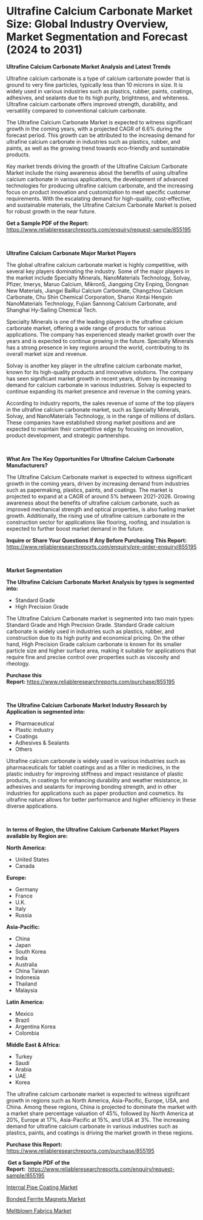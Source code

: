 <p><h1>Ultrafine Calcium Carbonate Market Size: Global Industry Overview, Market Segmentation and Forecast (2024 to 2031)</h1></p><p><strong>Ultrafine Calcium Carbonate Market Analysis and Latest Trends</strong></p>
<p><p>Ultrafine calcium carbonate is a type of calcium carbonate powder that is ground to very fine particles, typically less than 10 microns in size. It is widely used in various industries such as plastics, rubber, paints, coatings, adhesives, and sealants due to its high purity, brightness, and whiteness. Ultrafine calcium carbonate offers improved strength, durability, and versatility compared to conventional calcium carbonate.</p><p>The Ultrafine Calcium Carbonate Market is expected to witness significant growth in the coming years, with a projected CAGR of 6.6% during the forecast period. This growth can be attributed to the increasing demand for ultrafine calcium carbonate in industries such as plastics, rubber, and paints, as well as the growing trend towards eco-friendly and sustainable products.</p><p>Key market trends driving the growth of the Ultrafine Calcium Carbonate Market include the rising awareness about the benefits of using ultrafine calcium carbonate in various applications, the development of advanced technologies for producing ultrafine calcium carbonate, and the increasing focus on product innovation and customization to meet specific customer requirements. With the escalating demand for high-quality, cost-effective, and sustainable materials, the Ultrafine Calcium Carbonate Market is poised for robust growth in the near future.</p></p>
<p><strong>Get a Sample PDF of the Report:&nbsp;</strong> <a href="https://www.reliableresearchreports.com/enquiry/request-sample/855195">https://www.reliableresearchreports.com/enquiry/request-sample/855195</a></p>
<p>&nbsp;</p>
<p><strong>Ultrafine Calcium Carbonate Major Market Players</strong></p>
<p><p>The global ultrafine calcium carbonate market is highly competitive, with several key players dominating the industry. Some of the major players in the market include Specialty Minerals, NanoMaterials Technology, Solvay, Pfizer, Imerys, Maruo Calcium, MikronS, Jiangping City Enping, Dongnan New Materials, Jiangxi BaiRui Calcium Carbonate, Changzhou Calcium Carbonate, Chu Shin Chemical Corporation, Shanxi Xintai Hengxin NanoMaterials Technology, Fujian Sannong Calcium Carbonate, and Shanghai Hy-Sailing Chemical Tech.</p><p>Specialty Minerals is one of the leading players in the ultrafine calcium carbonate market, offering a wide range of products for various applications. The company has experienced steady market growth over the years and is expected to continue growing in the future. Specialty Minerals has a strong presence in key regions around the world, contributing to its overall market size and revenue.</p><p>Solvay is another key player in the ultrafine calcium carbonate market, known for its high-quality products and innovative solutions. The company has seen significant market growth in recent years, driven by increasing demand for calcium carbonate in various industries. Solvay is expected to continue expanding its market presence and revenue in the coming years.</p><p>According to industry reports, the sales revenue of some of the top players in the ultrafine calcium carbonate market, such as Specialty Minerals, Solvay, and NanoMaterials Technology, is in the range of millions of dollars. These companies have established strong market positions and are expected to maintain their competitive edge by focusing on innovation, product development, and strategic partnerships.</p></p>
<p>&nbsp;</p>
<p><strong>What Are The Key Opportunities For Ultrafine Calcium Carbonate Manufacturers?</strong></p>
<p><p>The Ultrafine Calcium Carbonate market is expected to witness significant growth in the coming years, driven by increasing demand from industries such as papermaking, plastics, paints, and coatings. The market is projected to expand at a CAGR of around 5% between 2021-2026. Growing awareness about the benefits of ultrafine calcium carbonate, such as improved mechanical strength and optical properties, is also fueling market growth. Additionally, the rising use of ultrafine calcium carbonate in the construction sector for applications like flooring, roofing, and insulation is expected to further boost market demand in the future.</p></p>
<p><strong>Inquire or Share Your Questions If Any Before Purchasing This Report:</strong> <a href="https://www.reliableresearchreports.com/enquiry/pre-order-enquiry/855195">https://www.reliableresearchreports.com/enquiry/pre-order-enquiry/855195</a></p>
<p>&nbsp;</p>
<p><strong>Market Segmentation</strong></p>
<p><strong>The Ultrafine Calcium Carbonate Market Analysis by types is segmented into:</strong></p>
<p><ul><li>Standard Grade</li><li>High Precision Grade</li></ul></p>
<p><p>The Ultrafine Calcium Carbonate market is segmented into two main types: Standard Grade and High Precision Grade. Standard Grade calcium carbonate is widely used in industries such as plastics, rubber, and construction due to its high purity and economical pricing. On the other hand, High Precision Grade calcium carbonate is known for its smaller particle size and higher surface area, making it suitable for applications that require fine and precise control over properties such as viscosity and rheology.</p></p>
<p><strong>Purchase this Report:&nbsp;</strong><a href="https://www.reliableresearchreports.com/purchase/855195">https://www.reliableresearchreports.com/purchase/855195</a></p>
<p>&nbsp;</p>
<p><strong>The Ultrafine Calcium Carbonate Market Industry Research by Application is segmented into:</strong></p>
<p><ul><li>Pharmaceutical</li><li>Plastic industry</li><li>Coatings</li><li>Adhesives & Sealants</li><li>Others</li></ul></p>
<p><p>Ultrafine calcium carbonate is widely used in various industries such as pharmaceuticals for tablet coatings and as a filler in medicines, in the plastic industry for improving stiffness and impact resistance of plastic products, in coatings for enhancing durability and weather resistance, in adhesives and sealants for improving bonding strength, and in other industries for applications such as paper production and cosmetics. Its ultrafine nature allows for better performance and higher efficiency in these diverse applications.</p></p>
<p>&nbsp;</p>
<p><strong>In terms of Region, the Ultrafine Calcium Carbonate Market Players available by Region are:</strong></p>
<p>
    <p> <strong> North America: </strong>
        <ul>
            <li>United States</li>
            <li>Canada</li>
        </ul>
        </p> 
    <p> <strong> Europe: </strong>
        <ul>
            <li>Germany</li>
            <li>France</li>
            <li>U.K.</li>
            <li>Italy</li>
            <li>Russia</li>
        </ul>
        </p> 
    <p> <strong> Asia-Pacific: </strong>
        <ul>
            <li>China</li>
            <li>Japan</li>
            <li>South Korea</li>
            <li>India</li>
            <li>Australia</li>
            <li>China Taiwan</li>
            <li>Indonesia</li>
            <li>Thailand</li>
            <li>Malaysia</li>
        </ul>
        </p> 
    <p> <strong> Latin America: </strong>
        <ul>
            <li>Mexico</li>
            <li>Brazil</li>
            <li>Argentina Korea</li>
            <li>Colombia</li>
        </ul>
        </p> 
    <p> <strong> Middle East & Africa: </strong>
        <ul>
            <li>Turkey</li>
            <li>Saudi</li>
            <li>Arabia</li>
            <li>UAE</li>
            <li>Korea</li>
        </ul>
    </p>
    </p>
<p><p>The ultrafine calcium carbonate market is expected to witness significant growth in regions such as North America, Asia-Pacific, Europe, USA, and China. Among these regions, China is projected to dominate the market with a market share percentage valuation of 45%, followed by North America at 20%, Europe at 17%, Asia-Pacific at 15%, and USA at 3%. The increasing demand for ultrafine calcium carbonate in various industries such as plastics, paints, and coatings is driving the market growth in these regions.</p></p>
<p><strong>Purchase this Report: </strong><a href="https://www.reliableresearchreports.com/purchase/855195">https://www.reliableresearchreports.com/purchase/855195</a></p>
<p>&nbsp;<strong>Get a Sample PDF of the Report:&nbsp;&nbsp;</strong><a href="https://www.reliableresearchreports.com/enquiry/request-sample/855195">https://www.reliableresearchreports.com/enquiry/request-sample/855195</a></p>
<p><strong></strong></p>
<p><p><a href="https://github.com/kufem1/Market-Research-Report-List-1/blob/main/internal-pipe-coating-market.md">Internal Pipe Coating Market</a></p><p><a href="https://github.com/nathandecarvalho/Market-Research-Report-List-2/blob/main/bonded-ferrite-magnets-market.md">Bonded Ferrite Magnets Market</a></p><p><a href="https://github.com/kosella/Market-Research-Report-List-2/blob/main/meltblown-fabrics-market.md">Meltblown Fabrics Market</a></p></p>